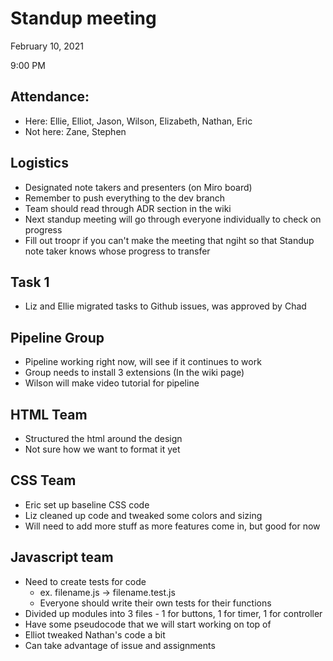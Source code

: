 # Standup meeting 
February 10, 2021

9:00 PM

## Attendance:
- Here: Ellie, Elliot, Jason, Wilson, Elizabeth, Nathan, Eric
- Not here: Zane, Stephen

## Logistics
- Designated note takers and presenters (on Miro board)
- Remember to push everything to the dev branch
- Team should read through ADR section in the wiki
- Next standup meeting will go through everyone individually to check on progress
- Fill out troopr if you can't make the meeting that ngiht so that Standup note taker knows whose progress to transfer

## Task 1
- Liz and Ellie migrated tasks to Github issues, was approved by Chad

## Pipeline Group
- Pipeline working right now, will see if it continues to work
- Group needs to install 3 extensions (In the wiki page)
- Wilson will make video tutorial for pipeline

## HTML Team
- Structured the html around the design
- Not sure how we want to format it yet

## CSS Team
- Eric set up baseline CSS code
- Liz cleaned up code and tweaked some colors and sizing
- Will need to add more stuff as more features come in, but good for now

## Javascript team
- Need to create tests for code
  - ex. filename.js -> filename.test.js
  - Everyone should write their own tests for their functions
- Divided up modules into 3 files - 1 for buttons, 1 for timer, 1 for controller
- Have some pseudocode that we will start working on top of
- Elliot tweaked Nathan's code a bit
- Can take advantage of issue and assignments
